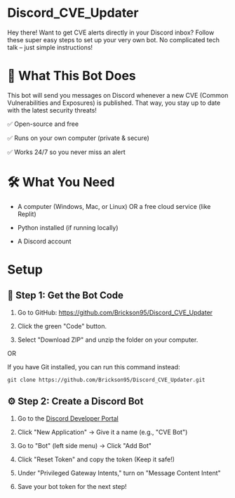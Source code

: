 # Discord_CVE_Updater

Hey there! Want to get CVE alerts directly in your Discord inbox? Follow these super easy steps to set up your very own bot. No complicated tech talk – just simple instructions!

# 🚀 What This Bot Does

This bot will send you messages on Discord whenever a new CVE (Common Vulnerabilities and Exposures) is published. That way, you stay up to date with the latest security threats!

✅ Open-source and free

✅ Runs on your own computer (private & secure)

✅ Works 24/7 so you never miss an alert

# 🛠️ What You Need

* A computer (Windows, Mac, or Linux) OR a free cloud service (like Replit)

* Python installed (if running locally)

* A Discord account

# Setup

## 🔧 Step 1: Get the Bot Code

1. Go to GitHub: https://github.com/Brickson95/Discord_CVE_Updater

2. Click the green "Code" button.

3. Select "Download ZIP" and unzip the folder on your computer.

OR

If you have Git installed, you can run this command instead:
```
git clone https://github.com/Brickson95/Discord_CVE_Updater.git
```

## ⚙️ Step 2: Create a Discord Bot

1. Go to the [Discord Developer Portal](https://discord.com/developers/applications)

2. Click "New Application" → Give it a name (e.g., "CVE Bot")

3. Go to "Bot" (left side menu) → Click "Add Bot"

4. Click "Reset Token" and copy the token (Keep it safe!)

5. Under "Privileged Gateway Intents," turn on "Message Content Intent"

6. Save your bot token for the next step!
